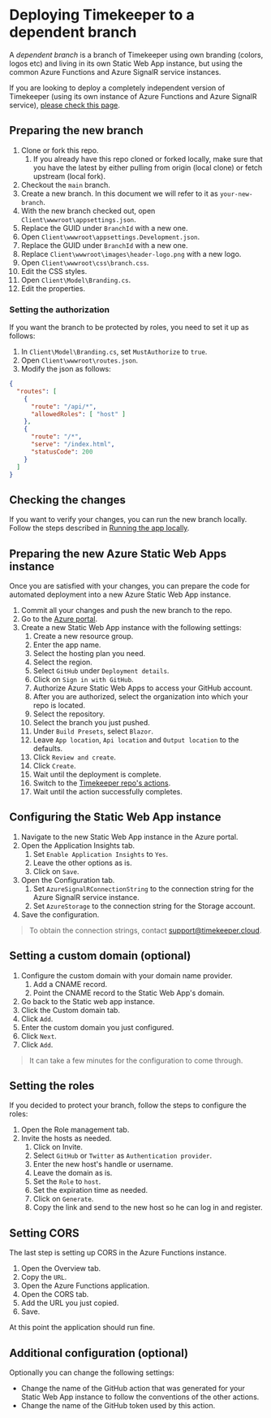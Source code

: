# Deploying Timekeeper to a dependent branch

A _dependent branch_ is a branch of Timekeeper using own branding (colors, logos etc) and living in its own Static Web App instance, but using the common Azure Functions and Azure SignalR service instances.

If you are looking to deploy a completely independent version of Timekeeper (using its own instance of Azure Functions and Azure SignalR service), [please check this page](../independent-branch).

## Preparing the new branch

1. Clone or fork this repo.
    1. If you already have this repo cloned or forked locally, make sure that you have the latest by either pulling from origin (local clone) or fetch upstream (local fork).
1. Checkout the `main` branch.
1. Create a new branch. In this document we will refer to it as `your-new-branch`.
1. With the new branch checked out, open `Client\wwwroot\appsettings.json`.
1. Replace the GUID under `BranchId` with a new one.
1. Open `Client\wwwroot\appsettings.Development.json`.
1. Replace the GUID under `BranchId` with a new one.
1. Replace `Client\wwwroot\images\header-logo.png` with a new logo.
1. Open `Client\wwwroot\css\branch.css`.
1. Edit the CSS styles.
1. Open `Client\Model\Branding.cs`.
1. Edit the properties.

### Setting the authorization

If you want the branch to be protected by roles, you need to set it up as follows:

1. In `Client\Model\Branding.cs`, set `MustAuthorize` to `true`.
1. Open `Client\wwwroot\routes.json`.
1. Modify the json as follows:

```json
{
  "routes": [
    {
      "route": "/api/*",
      "allowedRoles": [ "host" ]
    },
    {
      "route": "/*",
      "serve": "/index.html",
      "statusCode": 200
    }
  ]
}
```

## Checking the changes

If you want to verify your changes, you can run the new branch locally. Follow the steps described in [Running the app locally](../running-locally).

## Preparing the new Azure Static Web Apps instance

Once you are satisfied with your changes, you can prepare the code for automated deployment into a new Azure Static Web App instance.

1. Commit all your changes and push the new branch to the repo.
1. Go to the [Azure portal](https://portal.azure.com/).
1. Create a new Static Web App instance with the following settings:
    1. Create a new resource group.
    1. Enter the app name.
    1. Select the hosting plan you need.
    1. Select the region.
    1. Select `GitHub` under `Deployment details`.
    1. Click on `Sign in with GitHub`.
    1. Authorize Azure Static Web Apps to access your GitHub account.
    1. After you are authorized, select the organization into which your repo is located.
    1. Select the repository.
    1. Select the branch you just pushed.
    1. Under `Build Presets`, select `Blazor`.
    1. Leave `App location`, `Api location` and `Output location` to the defaults.
    1. Click `Review and create`.
    1. Click `Create`.
    1. Wait until the deployment is complete.
    1. Switch to the [Timekeeper repo's actions](https://github.com/lbugnion/timekeeper/actions).
    1. Wait until the action successfully completes.

## Configuring the Static Web App instance

1. Navigate to the new Static Web App instance in the Azure portal.
1. Open the Application Insights tab.
    1. Set `Enable Application Insights` to `Yes`.
    1. Leave the other options as is.
    1. Click on `Save`.
1. Open the Configuration tab.
    1. Set `AzureSignalRConnectionString` to the connection string for the Azure SignalR service instance.
    1. Set `AzureStorage` to the connection string for the Storage account.
1. Save the configuration.

> To obtain the connection strings, contact [support@timekeeper.cloud](mailto:support@timekeeper.cloud).

## Setting a custom domain (optional)

1. Configure the custom domain with your domain name provider.
    1. Add a CNAME record.
    1. Point the CNAME record to the Static Web App's domain.
1. Go back to the Static web app instance.
1. Click the Custom domain tab.
1. Click `Add`.
1. Enter the custom domain you just configured.
1. Click `Next`.
1. Click `Add`.

> It can take a few minutes for the configuration to come through.

## Setting the roles

If you decided to protect your branch, follow the steps to configure the roles:

1. Open the Role management tab.
1. Invite the hosts as needed.
    1. Click on Invite.
    1. Select `GitHub` or `Twitter` as `Authentication provider`.
    1. Enter the new host's handle or username.
    1. Leave the domain as is.
    1. Set the `Role` to `host`.
    1. Set the expiration time as needed.
    1. Click on `Generate`.
    1. Copy the link and send to the new host so he can log in and register.

## Setting CORS

The last step is setting up CORS in the Azure Functions instance.

1. Open the Overview tab.
1. Copy the `URL`.
1. Open the Azure Functions application.
1. Open the CORS tab.
1. Add the URL you just copied.
1. Save.

At this point the application should run fine.

## Additional configuration (optional)

Optionally you can change the following settings:

- Change the name of the GitHub action that was generated for your Static Web App instance to follow the conventions of the other actions.
- Change the name of the GitHub token used by this action.
